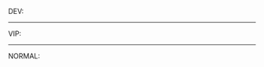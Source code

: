 DEV:


-----------------------------------------------------------------------------------------------------------------------
VIP:

-----------------------------------------------------------------------------------------------------------------------
NORMAL:
